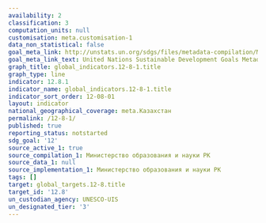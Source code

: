 ```yaml
---
availability: 2
classification: 3
computation_units: null
customisation: meta.customisation-1
data_non_statistical: false
goal_meta_link: http://unstats.un.org/sdgs/files/metadata-compilation/Metadata-Goal-12.pdf
goal_meta_link_text: United Nations Sustainable Development Goals Metadata (pdf 782kB)
graph_title: global_indicators.12-8-1.title
graph_type: line
indicator: 12.8.1
indicator_name: global_indicators.12-8-1.title
indicator_sort_order: 12-08-01
layout: indicator
national_geographical_coverage: meta.Казахстан
permalink: /12-8-1/
published: true
reporting_status: notstarted
sdg_goal: '12'
source_active_1: true
source_compilation_1: Министерство образования и науки РК
source_data_1: null
source_implementation_1: Министерство образования и науки РК
tags: []
target: global_targets.12-8.title
target_id: '12.8'
un_custodian_agency: UNESCO-UIS
un_designated_tier: '3'
---
```

